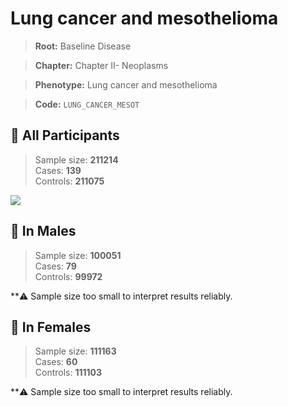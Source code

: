# Lung cancer and mesothelioma

> **Root:** Baseline Disease  

> **Chapter:** Chapter II- Neoplasms  

> **Phenotype:** Lung cancer and mesothelioma  

> **Code:** `LUNG_CANCER_MESOT`

## 🧪 All Participants  
> Sample size: **211214**  
> Cases: **139**  
> Controls: **211075**
<img src="/Disease/Figures/ALL/Baseline/LUNG_CANCER_MESOT.png"/>
<CsvTable src="/Disease/Data/ALL/Baseline/LG_LUNG_CANCER_MESOT.csv" label="🔍 View full results" />

## 👨 In Males  
> Sample size: **100051**  
> Cases: **79**  
> Controls: **99972**

**⚠️ Sample size too small to interpret results reliably.

## 👩 In Females  
> Sample size: **111163**  
> Cases: **60**  
> Controls: **111103**

**⚠️ Sample size too small to interpret results reliably.
